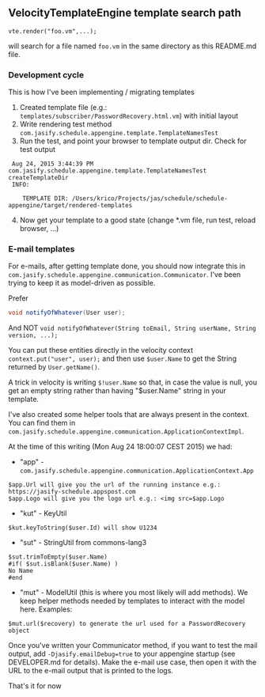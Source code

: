 ## VelocityTemplateEngine template search path

```
vte.render("foo.vm",...);
```

will search for a file named `foo.vm` in the same directory as this README.md file.

### Development cycle

This is how I've been implementing / migrating templates

 1. Created template file (e.g.: `templates/subscriber/PasswordRecovery.html.vm`) with initial layout
 2. Write rendering test method `com.jasify.schedule.appengine.template.TemplateNamesTest`
 3. Run the test, and point your browser to template output dir.  Check for test output
```
 Aug 24, 2015 3:44:39 PM com.jasify.schedule.appengine.template.TemplateNamesTest createTemplateDir
 INFO:

 	TEMPLATE DIR: /Users/krico/Projects/jas/schedule/schedule-appengine/target/rendered-templates
```
 4. Now get your template to a good state (change *.vm file, run test, reload browser, ...)

### E-mail templates

For e-mails, after getting template done, you should now integrate this
in `com.jasify.schedule.appengine.communication.Communicator`.  I've been trying to keep it as model-driven as possible.

Prefer
```java
void notifyOfWhatever(User user);
```
And NOT `void notifyOfWhatever(String toEmail, String userName, String version, ...);`

You can put these entities directly in the velocity context `context.put("user", user);` and then use `$user.Name` to
get the String returned by `User.getName()`.

A trick in velocity is writing `$!user.Name` so that, in case the value is null, you get an empty string rather than
having "$user.Name" string in your template.

I've also created some helper tools that are always present in the context.
You can find them in `com.jasify.schedule.appengine.communication.ApplicationContextImpl`.

At the time of this writing (Mon Aug 24 18:00:07 CEST 2015) we had:

 * "app" - `com.jasify.schedule.appengine.communication.ApplicationContext.App`
 ```velocity
 $app.Url will give you the url of the running instance e.g.: https://jasify-schedule.appspost.com
 $app.Logo will give you the logo url e.g.: <img src=$app.Logo
 ```
 * "kut" - KeyUtil
 ```velocity
 $kut.keyToString($user.Id) will show U1234
 ```
 * "sut" - StringUtil from commons-lang3
 ```velocity
 $sut.trimToEmpty($user.Name)
 #if( $sut.isBlank($user.Name) )
 No Name
 #end
 ```
 * "mut" - ModelUtil (this is where you most likely will add methods).  We keep helper methods needed by templates to
 interact with the model here.  Examples:
 ```velocity
 $mut.url($recovery) to generate the url used for a PasswordRecovery object
 ```

Once you've written your Communicator method, if you want to test the mail output, add `-Djasify.emailDebug=true` to your
appengine startup (see DEVELOPER.md for details).  Make the e-mail use case, then open it with the URL to the e-mail output
that is printed to the logs.

That's it for now